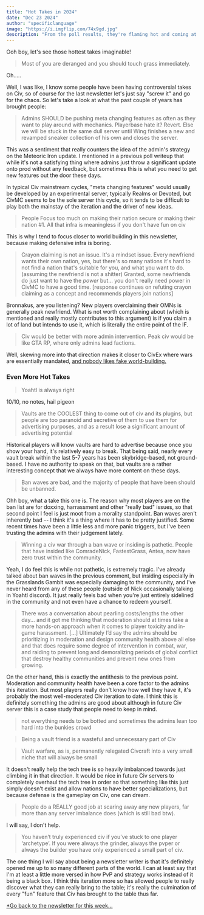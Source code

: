 ```yaml
---
title: "Hot Takes in 2024"
date: "Dec 23 2024"
author: "specificlanguage"
image: "https://i.imgflip.com/74x9gd.jpg"
description: "From the poll results, they're flaming hot and coming at you!"
---
```


Ooh boy, let's see those hottest takes imaginable!

> Most of you are deranged and you should touch grass immediately.

Oh.....

Well, I was like, I know some people have been having controversial takes on Civ, so of course for the last newsletter let's just say "screw it" and go for the chaos. So let's take a look at what the past couple of years has brought people:

> Admins SHOULD be pushing meta changing features as often as they want to play around with mechanics. Playerbase hate it? Revert. Else we will be stuck in the same dull server until Wing finishes a new and revamped sneaker collection of his own and closes the server.

This was a sentiment that really counters the idea of the admin's strategy on the Meteoric Iron update. I mentioned in a previous poll writeup that while it's not a satisfying thing where admins just throw a significant update onto prod without any feedback, but sometimes this is what you need to get new features out the door these days.

In typical Civ mainstream cycles, "meta changing features" would usually be developed by an experimental server, typically Realms or Devoted, but CivMC seems to be the sole server this cycle, so it tends to be difficult to play both the mainstay of the iteration and the driver of new ideas.

> People Focus too much on making their nation secure or making their nation #1. All that infra is meaningless if you don't have fun on civ

This is why I tend to focus closer to world building in this newsletter, because making defensive infra is boring.

> Crayon claiming is not an issue. It's a mindset issue. Every newfriend wants their own nation, yes, but there's so many nations it's hard to not find a nation that's suitable for you, and what you want to do. (assuming the newfriend is not a shitter) Granted, some newfriends do just want to have the *power* but... you don't really need power in CivMC to have a good time. [response continues on refuting crayon claiming as a concept and recommends players join nations]

Bronnakus, are you listening? New players overclaiming their OMNs is generally peak newfriend. What is not worth complaining about (which is mentioned and really mostly contributes to this argument) is if you claim a lot of land but intends to use it, which is literally the entire point of the IF.

> Civ would be better with more admin intervention. Peak civ would be like GTA RP, where only admins lead factions.

Well, skewing more into that direction makes it closer to CivEx where wars are essentially mandated, [and nobody likes fake world-building.](https://www.youtube.com/watch?v=zv-TS_mEHE4)

### Even More Hot Takes

> Yoahtl is always right

10/10, no notes, hail pigeon

> Vaults are the COOLEST thing to come out of civ and its plugins, but people are too paranoid and secretive of them to use them for advertising purposes, and as a result lose a significant amount of advertising potential

Historical players will know vaults are hard to advertise because once you show your hand, it's relatively easy to break. That being said, nearly every vault break within the last 5-7 years has been skybridge-based, not ground-based. I have no authority to speak on that, but vaults are a rather interesting concept that we always have more content on these days.

> Ban waves are bad, and the majority of people that have been should be unbanned.

Ohh boy, what a take this one is. The reason why most players are on the ban list are for doxxing, harrassment and other "really bad" issues, so that second point I feel is just moot from a morality standpoint. Ban waves aren't inherently bad -- I think it's a thing where it has to be pretty justified. Some recent times have been a little less and more panic triggers, but I've been trusting the admins with their judgement lately.

> Winning a civ war through a ban wave or insiding is pathetic. People that have insided like ComradeNick, FastestGrass, Antea, now have zero trust within the community.

Yeah, I do feel this is while not pathetic, is extremely tragic. I've already talked about ban waves in the previous comment, but insiding especially in the Grasslands Gambit was especially damaging to the community, and I've never heard from any of these people (outside of Nick occasionally talking in Yoahtl discord). It just really feels bad when you're just entirely sidelined in the community and not even have a chance to redeem yourself.

> There was a conversation about pearling costs/lengths the other day... and it got me thinking that moderation should at times take a more hands-on approach when it comes to player toxicity and in-game harassment. [...] Ultimately I’d say the admins should be prioritizing in moderation and design community health above all else and that does require some degree of intervention in combat, war, and raiding to prevent long and demoralizing periods of global conflict that destroy healthy communities and prevent new ones from growing.

On the other hand, this is exactly the antithesis to the previous point. Moderation and community health have been a core factor to the admins this iteration. But most players really don't know how well they have it, it's probably the most well-moderated Civ iteration to date. I think this is definitely something the admins are good about although in future Civ server this is a case study that people need to keep in mind.

> not everything needs to be botted and sometimes the admins lean too hard into the bunkies crowd

> Being a vault friend is a wasteful and unnecessary part of Civ

> Vault warfare, as is, permanently relegated Civcraft into a very small niche that will always be small

It doesn't really help the tech tree is so heavily imbalanced towards just climbing it in that direction. It would be nice in future Civ servers to completely overhaul the tech tree in order so that something like this just simply doesn't exist and allow nations to have better specializations, but because defense is the gameplay on Civ, one can dream.

> People do a REALLY good job at scaring away any new players, far more than any server imbalance does (which is still bad btw).

I will say, I don't help.

> You haven’t truly experienced civ if you’ve stuck to one player ‘archetype’. If you were always the grinder, always the pvper or always the builder you have only experienced a small part of civ.

The one thing I will say about being a newsletter writer is that it's definitely opened me up to so many different parts of the world. I can at least say that I'm at least a little more versed in how PvP and strategy works instead of it being a black box. I think this iteration more so has allowed people to really discover what they can really bring to the table; it's really the culmination of every "fun" feature that Civ has brought to the table thus far.

[*Go back to the newsletter for this week...](/newsletter/newsletter-12-24-2024)